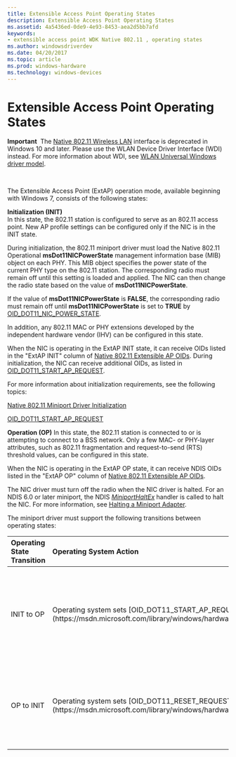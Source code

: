 ```yaml
---
title: Extensible Access Point Operating States
description: Extensible Access Point Operating States
ms.assetid: 4a5436ed-0de9-4e93-8453-aea2d5bb7afd
keywords:
- extensible access point WDK Native 802.11 , operating states
ms.author: windowsdriverdev
ms.date: 04/20/2017
ms.topic: article
ms.prod: windows-hardware
ms.technology: windows-devices
---
```


# Extensible Access Point Operating States


**Important**  The [Native 802.11 Wireless LAN](native-802-11-wireless-lan4.md) interface is deprecated in Windows 10 and later. Please use the WLAN Device Driver Interface (WDI) instead. For more information about WDI, see [WLAN Universal Windows driver model](wifi-universal-driver-model.md).

 

The Extensible Access Point (ExtAP) operation mode, available beginning with Windows 7, consists of the following states:

<a href="" id="initialization--init-"></a>**Initialization (INIT)**  
In this state, the 802.11 station is configured to serve as an 802.11 access point. New AP profile settings can be configured only if the NIC is in the INIT state.

During initialization, the 802.11 miniport driver must load the Native 802.11 Operational **msDot11NICPowerState** management information base (MIB) object on each PHY. This MIB object specifies the power state of the current PHY type on the 802.11 station. The corresponding radio must remain off until this setting is loaded and applied. The NIC can then change the radio state based on the value of **msDot11NICPowerState**.

If the value of **msDot11NICPowerState** is **FALSE**, the corresponding radio must remain off until **msDot11NICPowerState** is set to **TRUE** by [OID\_DOT11\_NIC\_POWER\_STATE](https://msdn.microsoft.com/library/windows/hardware/ff569392).

In addition, any 802.11 MAC or PHY extensions developed by the independent hardware vendor (IHV) can be configured in this state.

When the NIC is operating in the ExtAP INIT state, it can receive OIDs listed in the "ExtAP INIT" column of [Native 802.11 Extensible AP OIDs](https://msdn.microsoft.com/library/windows/hardware/ff560596). During initialization, the NIC can receive additional OIDs, as listed in [OID\_DOT11\_START\_AP\_REQUEST](https://msdn.microsoft.com/library/windows/hardware/ff569418).

For more information about initialization requirements, see the following topics:

[Native 802.11 Miniport Driver Initialization](native-802-11-miniport-driver-initialization.md)

[OID\_DOT11\_START\_AP\_REQUEST](https://msdn.microsoft.com/library/windows/hardware/ff569418)

<a href="" id="operation--op-"></a>**Operation (OP)**
In this state, the 802.11 station is connected to or is attempting to connect to a BSS network. Only a few MAC- or PHY-layer attributes, such as 802.11 fragmentation and request-to-send (RTS) threshold values, can be configured in this state.

When the NIC is operating in the ExtAP OP state, it can receive NDIS OIDs listed in the "ExtAP OP" column of [Native 802.11 Extensible AP OIDs](https://msdn.microsoft.com/library/windows/hardware/ff560596).

The NIC driver must turn off the radio when the NIC driver is halted. For an NDIS 6.0 or later miniport, the NDIS [*MiniportHaltEx*](https://msdn.microsoft.com/library/windows/hardware/ff559388) handler is called to halt the NIC. For more information, see [Halting a Miniport Adapter](halting-a-miniport-adapter.md).

The miniport driver must support the following transitions between operating states:

<table>
<colgroup>
<col width="33%" />
<col width="33%" />
<col width="33%" />
</colgroup>
<thead>
<tr class="header">
<th align="left">Operating State Transition</th>
<th align="left">Operating System Action</th>
<th align="left">Miniport Driver Response</th>
</tr>
</thead>
<tbody>
<tr class="odd">
<td align="left"><p>INIT to OP</p></td>
<td align="left"><p>Operating system sets [OID_DOT11_START_AP_REQUEST](https://msdn.microsoft.com/library/windows/hardware/ff569418).</p></td>
<td align="left"><p>Driver configures the NIC to start the infrastructure network and to serve as an access point.</p></td>
</tr>
<tr class="even">
<td align="left"><p>OP to INIT</p></td>
<td align="left"><p>Operating system sets [OID_DOT11_RESET_REQUEST](https://msdn.microsoft.com/library/windows/hardware/ff569409).</p></td>
<td align="left"><p>Driver resets the specified IEEE layers of the 802.11 station and transitions to the INIT state.</p></td>
</tr>
</tbody>
</table>

 

 

 





